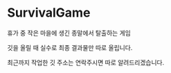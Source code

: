 # SurvivalGame
휴가 중 작은 마을에 생긴 종말에서 탈출하는 게임

깃을 올릴 때 실수로 최종 결과물만 따로 올립니다.

최근까지 작업한 깃 주소는 연락주시면 따로 알려드리겠습니다.
